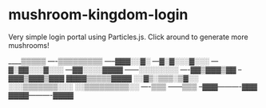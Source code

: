 # mushroom-kingdom-login
Very simple login portal using Particles.js. Click around to generate more mushrooms!

____▒▒▒▒▒
—-▒▒▒▒▒▒▒▒▒
—–▓▓▓░░▓░
—▓░▓░░░▓░░░
—▓░▓▓░░░▓░░░
—▓▓░░░░▓▓▓▓
——░░░░░░░░
—-▓▓▒▓▓▓▒▓▓
–▓▓▓▒▓▓▓▒▓▓▓
▓▓▓▓▒▒▒▒▒▓▓▓▓
░░▓▒░▒▒▒░▒▓░░
░░░▒▒▒▒▒▒▒░░░
░░▒▒▒▒▒▒▒▒▒░░
—-▒▒▒ ——▒▒▒
–▓▓▓———-▓▓▓
▓▓▓▓———-▓▓▓▓ 
